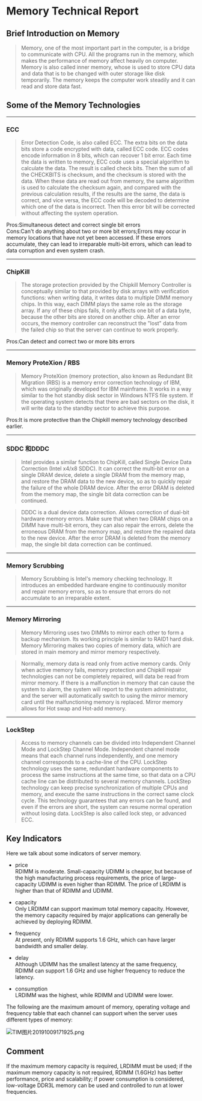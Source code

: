 # Memory Technical Report

## Brief Introduction on Memory

> Memory, one of the most important part in the computer, is a bridge to communicate with CPU. All the programs run in the memory, which makes the performance of memory affect heavily on computer. Memory is also called inner memory, whose is used to store CPU data and data that is to be changed with outer storage like disk temporarily. The memory keeps the computer work steadily and it can read and store data fast.

## Some of the Memory Technologies
---
### ECC  
 >Error Detection Code, is also called ECC. The extra bits on the data bits store a code encrypted with data, called ECC code. ECC codes encode information in 8 bits, which can recover 1 bit error. Each time the data is written to memory, ECC code uses a special algorithm to calculate the data. The result is called check bits. Then the sum of all the CHECKBITS is checksum, and the checksum is stored with the data. When these data are read out from memory, the same algorithm is used to calculate the checksum again, and compared with the previous calculation results, if the results are the same, the data is correct, and vice versa, the ECC code will be decoded to determine which one of the data is incorrect. Then this error bit will be corrected without affecting the system operation.  
  
Pros:Simultaneous detect and correct single bit errors  
Cons:Can't do anything about two or more bit errors;Errors may occur in memory locations that have not yet been accessed. If these errors accumulate, they can lead to irreparable multi-bit errors, which can lead to data corruption and even system crash.
 
---
### ChipKill
 >The storage protection provided by the Chipkill Memory Controller is conceptually similar to that provided by disk arrays with verification functions: when writing data, it writes data to multiple DIMM memory chips. In this way, each DIMM plays the same role as the storage array. If any of these chips fails, it only affects one bit of a data byte, because the other bits are stored on another chip. After an error occurs, the memory controller can reconstruct the "lost" data from the failed chip so that the server can continue to work properly.  

Pros:Can detect and correct two or more bits errors  

---
### Memory ProteXion / RBS
> Memory ProteXion (memory protection, also known as Redundant Bit Migration (RBS) is a memory error correction technology of IBM, which was originally developed for IBM mainframe. It works in a way similar to the hot standby disk sector in Windows NTFS file system. If the operating system detects that there are bad sectors on the disk, it will write data to the standby sector to achieve this purpose.

Pros:It is more protective than the Chipkill memory technology described earlier. 

---
### SDDC 和DDDC
> Intel provides a similar function to ChipKill, called Single Device Data Correction (Intel x4/x8 SDDC). It can correct the multi-bit error on a single DRAM device, delete a single DRAM from the memory map, and restore the DRAM data to the new device, so as to quickly repair the failure of the whole DRAM device. After the error DRAM is deleted from the memory map, the single bit data correction can be continued.

> DDDC is a dual device data correction. Allows correction of dual-bit hardware memory errors. Make sure that when two DRAM chips on a DIMM have multi-bit errors, they can also repair the errors, delete the erroneous DRAM from the memory map, and restore the repaired data to the new device. After the error DRAM is deleted from the memory map, the single bit data correction can be continued.

---
### Memory Scrubbing
> Memory Scrubbing is Intel's memory checking technology. It introduces an embedded hardware engine to continuously monitor and repair memory errors, so as to ensure that errors do not accumulate to an irreparable extent.

---
### Memory Mirroring 
>Memory Mirroring uses two DIMMs to mirror each other to form a backup mechanism. Its working principle is similar to RAID1 hard disk. Memory Mirroring makes two copies of memory data, which are stored in main memory and mirror memory respectively.

>Normally, memory data is read only from active memory cards. Only when active memory fails, memory protection and Chipkill repair technologies can not be completely repaired, will data be read from mirror memory. If there is a malfunction in memory that can cause the system to alarm, the system will report to the system administrator, and the server will automatically switch to using the mirror memory card until the malfunctioning memory is replaced. Mirror memory allows for Hot swap and Hot-add memory.

---
### LockStep
> Access to memory channels can be divided into Independent Channel Mode and LockStep Channel Mode. Independent channel mode means that each channel runs independently, and one memory channel corresponds to a cache-line of the CPU. LockStep technology uses the same, redundant hardware components to process the same instructions at the same time, so that data on a CPU cache line can be distributed to several memory channels. LockStep technology can keep precise synchronization of multiple CPUs and memory, and execute the same instructions in the correct same clock cycle. This technology guarantees that any errors can be found, and even if the errors are short, the system can resume normal operation without losing data. LockStep is also called lock step, or advanced ECC.

## Key Indicators

  Here we talk about some indicators of server memory.
- price   
  RDIMM is moderate. Small-capacity UDIMM is cheaper, but because of the high manufacturing process requirements, the price of large-capacity UDIMM is even higher than RDIMM. The price of LRDIMM is higher than that of RDIMM and UDIMM.

- capacity  
  Only LRDIMM can support maximum total memory capacity. However, the memory capacity required by major applications can generally be achieved by deploying RDIMM.

- frequency  
  At present, only RDIMM supports 1.6 GHz, which can have larger bandwidth and smaller delay.

- delay  
  Although UDIMM has the smallest latency at the same frequency, RDIMM can support 1.6 GHz and use higher frequency to reduce the latency.

- consumption  
  LRDIMM was the highest, while RDIMM and UDIMM were lower.



The following are the maximum amount of memory, operating voltage and frequency table that each channel can support when the server uses different types of memory:

![TIM图片20191009171925.png](https://i.loli.net/2019/10/09/y8nliOS4PsbpzrM.png)

## Comment
 If the maximum memory capacity is required, LRDIMM must be used; if the maximum memory capacity is not required, RDIMM (1.6GHz) has better performance, price and scalability; if power consumption is considered, low-voltage DDR3L memory can be used and controlled to run at lower frequencies.